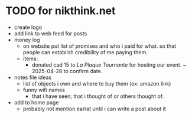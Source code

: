 # TODO for nikthink.net

- create logo
- add link to web feed for posts
- money log
    - on website put list of promises and who i paid for what. so that people can establish credibility of me paying them.
    - items:
        - donated cad 15 to _La Plaque Tournante_ for hosting our event. ~ 2025-04-28 to confirm date.
- notes file ideas
    - list of objects i own and where to buy them (ex: amazon link)
    - funny wifi names
        - that i have seen; that i thought of or others thought of.
- add to home page
    - probably not mention ea/rat until i can write a post about it

